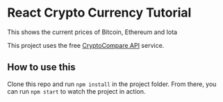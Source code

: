 # React Crypto Currency Tutorial

This shows the current prices of Bitcoin, Ethereum and Iota

This project uses the free [CryptoCompare API](http://cryptocompare.com/api) service.

## How to use this

Clone this repo and run `npm install` in the project folder. From there, you can run `npm start` to watch the project in action.
